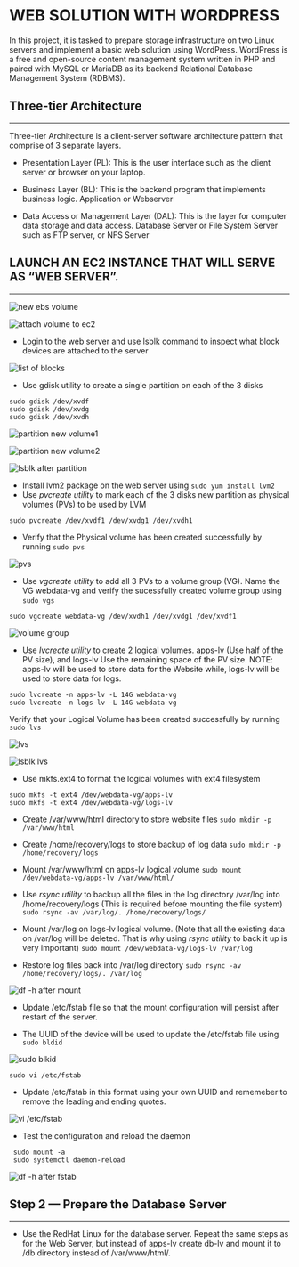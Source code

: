 # WEB SOLUTION WITH WORDPRESS

In this project, it is tasked to prepare storage infrastructure on two Linux servers and implement a basic web solution using WordPress. WordPress is a free and open-source content management system written in PHP and paired with MySQL or MariaDB as its backend Relational Database Management System (RDBMS).

## Three-tier Architecture
---

Three-tier Architecture is a client-server software architecture pattern that comprise of 3 separate layers.

- Presentation Layer (PL): This is the user interface such as the client server or browser on your laptop.

- Business Layer (BL): This is the backend program that implements business logic. Application or Webserver

- Data Access or Management Layer (DAL): This is the layer for computer data storage and data access. Database Server or File System Server such as FTP server, or NFS Server

## LAUNCH AN EC2 INSTANCE THAT WILL SERVE AS “WEB SERVER”.
---
![new ebs volume](https://github.com/abibolola/dareyio-Projects/blob/main/Screenshots/project6/New%20ebs%20volumes.JPG)

![attach volume to ec2](https://github.com/abibolola/dareyio-Projects/blob/main/Screenshots/project6/Attach%20volume.JPG)

- Login to the web server and use lsblk command to inspect what block devices are attached to the server

![list of blocks](https://github.com/abibolola/dareyio-Projects/blob/main/Screenshots/project6/lsblk.JPG)

- Use gdisk utility to create a single partition on each of the 3 disks
```
sudo gdisk /dev/xvdf
sudo gdisk /dev/xvdg
sudo gdisk /dev/xvdh
```

![partition new volume1](https://github.com/abibolola/dareyio-Projects/blob/main/Screenshots/project6/partition%20new%20volumes1.JPG)

![partition new volume2](https://github.com/abibolola/dareyio-Projects/blob/main/Screenshots/project6/partition%20new%20volumes2.JPG)

![lsblk after partition](https://github.com/abibolola/dareyio-Projects/blob/main/Screenshots/project6/lsblk%20after%20partition.JPG)

- Install lvm2 package on the web server using ```sudo yum install lvm2```
- Use *pvcreate utility* to mark each of the 3 disks new partition as physical volumes (PVs) to be used by LVM

```sudo pvcreate /dev/xvdf1 /dev/xvdg1 /dev/xvdh1```

- Verify that the Physical volume has been created successfully by running  ```sudo pvs```

![pvs](https://github.com/abibolola/dareyio-Projects/blob/main/Screenshots/project6/pvs.JPG)

- Use *vgcreate utility* to add all 3 PVs to a volume group (VG). Name the VG webdata-vg and verify the sucessfully created volume group using ```sudo vgs```

```sudo vgcreate webdata-vg /dev/xvdh1 /dev/xvdg1 /dev/xvdf1```

![volume group](https://github.com/abibolola/dareyio-Projects/blob/main/Screenshots/project6/vgs.JPG)

- Use *lvcreate utility* to create 2 logical volumes. apps-lv (Use half of the PV size), and logs-lv Use the remaining space of the PV size. NOTE: apps-lv will be used to store data for the Website while, logs-lv will be used to store data for logs.
```
sudo lvcreate -n apps-lv -L 14G webdata-vg
sudo lvcreate -n logs-lv -L 14G webdata-vg
```

Verify that your Logical Volume has been created successfully by running ```sudo lvs```

![lvs](https://github.com/abibolola/dareyio-Projects/blob/main/Screenshots/project6/lvs.JPG)

![lsblk lvs](https://github.com/abibolola/dareyio-Projects/blob/main/Screenshots/project6/complete%20lsblk.JPG)

- Use mkfs.ext4 to format the logical volumes with ext4 filesystem
```
sudo mkfs -t ext4 /dev/webdata-vg/apps-lv
sudo mkfs -t ext4 /dev/webdata-vg/logs-lv
```

- Create /var/www/html directory to store website files  ```sudo mkdir -p /var/www/html```

- Create /home/recovery/logs to store backup of log data  ```sudo mkdir -p /home/recovery/logs```

- Mount /var/www/html on apps-lv logical volume  ```sudo mount /dev/webdata-vg/apps-lv /var/www/html/```

- Use *rsync utility* to backup all the files in the log directory /var/log into /home/recovery/logs (This is required before mounting the file system)  ```sudo rsync -av /var/log/. /home/recovery/logs/```

- Mount /var/log on logs-lv logical volume. (Note that all the existing data on /var/log will be deleted. That is why using *rsync utility* to back it up  is very important)  ```sudo mount /dev/webdata-vg/logs-lv /var/log```

- Restore log files back into /var/log directory  ```sudo rsync -av /home/recovery/logs/. /var/log```

![df -h after mount](https://github.com/abibolola/dareyio-Projects/blob/main/Screenshots/project6/df%20after%20mounting.JPG)

- Update /etc/fstab file so that the mount configuration will persist after restart of the server.

- The UUID of the device will be used to update the /etc/fstab file using ```sudo bldid```

![sudo blkid](https://github.com/abibolola/dareyio-Projects/blob/main/Screenshots/project6/sudo%20blkid.JPG)

```sudo vi /etc/fstab```

- Update /etc/fstab in this format using your own UUID and rememeber to remove the leading and ending quotes.

![vi /etc/fstab](https://github.com/abibolola/dareyio-Projects/blob/main/Screenshots/project6/vi%20etc-fstab.JPG)

- Test the configuration and reload the daemon
```
 sudo mount -a
 sudo systemctl daemon-reload
 ```

 ![df -h after fstab](https://github.com/abibolola/dareyio-Projects/blob/main/Screenshots/project6/df%20-h%20after%20fstab.JPG)

 ## Step 2 — Prepare the Database Server
 ---

 - Use the RedHat Linux for the database server. Repeat the same steps as for the Web Server, but instead of apps-lv create db-lv and mount it to /db directory instead of /var/www/html/.

 